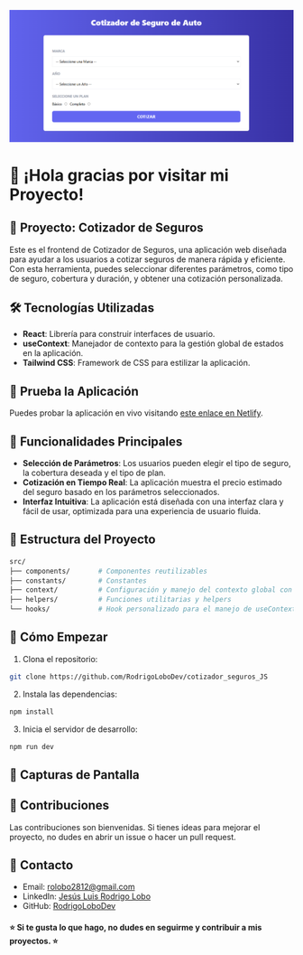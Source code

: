 <!-- Banner -->
![Banner](public/banner.png)

# 👋 ¡Hola gracias por visitar mi Proyecto!

## 🚀 Proyecto: Cotizador de Seguros

Este es el frontend de Cotizador de Seguros, una aplicación web diseñada para ayudar a los usuarios a cotizar seguros de manera rápida y eficiente. Con esta herramienta, puedes seleccionar diferentes parámetros, como tipo de seguro, cobertura y duración, y obtener una cotización personalizada.

## 🛠️ Tecnologías Utilizadas

- **React**: Librería para construir interfaces de usuario.
- **useContext**: Manejador de contexto para la gestión global de estados en la aplicación.
- **Tailwind CSS**: Framework de CSS para estilizar la aplicación.

## 🎥 Prueba la Aplicación

Puedes probar la aplicación en vivo visitando [este enlace en Netlify](https://cotizador-seguros-reactjs-2024.netlify.app/).

## 📝 Funcionalidades Principales

- **Selección de Parámetros**: Los usuarios pueden elegir el tipo de seguro, la cobertura deseada y el tipo de plan.
- **Cotización en Tiempo Real**: La aplicación muestra el precio estimado del seguro basado en los parámetros seleccionados.
- **Interfaz Intuitiva**: La aplicación está diseñada con una interfaz clara y fácil de usar, optimizada para una experiencia de usuario fluida.


## 📂 Estructura del Proyecto

```bash
src/
├── components/       # Componentes reutilizables
├── constants/        # Constantes
├── context/          # Configuración y manejo del contexto global con useContext
├── helpers/          # Funciones utilitarias y helpers
└── hooks/            # Hook personalizado para el manejo de useContext
```
## 🚀 Cómo Empezar
1. Clona el repositorio:

```bash
git clone https://github.com/RodrigoLoboDev/cotizador_seguros_JS
```
2. Instala las dependencias:

```bash
npm install
```

3. Inicia el servidor de desarrollo:

```bash
npm run dev
```

## 📸 Capturas de Pantalla


## 🤝 Contribuciones
Las contribuciones son bienvenidas. Si tienes ideas para mejorar el proyecto, no dudes en abrir un issue o hacer un pull request.

## 📧 Contacto
- Email: rolobo2812@gmail.com
- LinkedIn: [Jesús Luis Rodrigo Lobo](https://www.linkedin.com/in/jes%C3%BAs-luis-rodrigo-lobo-6594a81b4/)
- GitHub: [RodrigoLoboDev](https://github.com/RodrigoLoboDev)

#### ⭐️ Si te gusta lo que hago, no dudes en seguirme y contribuir a mis proyectos. ⭐️